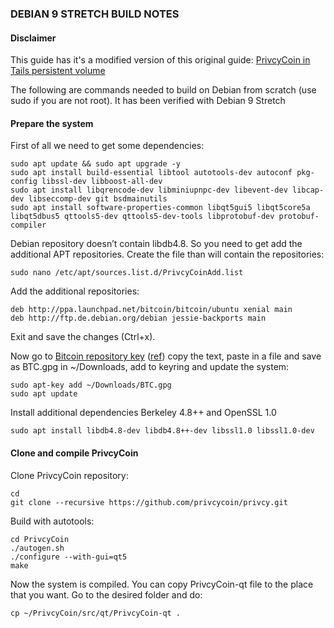 ### DEBIAN 9 STRETCH BUILD NOTES


#### Disclaimer

This guide has it's a modified version of this original guide: [PrivcyCoin in Tails persistent volume](https://gist.github.com/dragononcrypto/d3df54d72b23f7c1023876cc7264707e)


The following are commands needed to build on Debian from scratch (use sudo if you are not root). It has been verified with Debian 9 Stretch

#### Prepare the system

First of all we need to get some dependencies:

``` 
sudo apt update && sudo apt upgrade -y
sudo apt install build-essential libtool autotools-dev autoconf pkg-config libssl-dev libboost-all-dev
sudo apt install libqrencode-dev libminiupnpc-dev libevent-dev libcap-dev libseccomp-dev git bsdmainutils
sudo apt install software-properties-common libqt5gui5 libqt5core5a libqt5dbus5 qttools5-dev qttools5-dev-tools libprotobuf-dev protobuf-compiler
```

Debian repository doesn’t contain libdb4.8. So you need to get add the additional APT repositories. Create the file than will contain the repositories:

``` 
sudo nano /etc/apt/sources.list.d/PrivcyCoinAdd.list
 ``` 
 
Add the additional repositories:

```
deb http://ppa.launchpad.net/bitcoin/bitcoin/ubuntu xenial main
deb http://ftp.de.debian.org/debian jessie-backports main
```    

Exit and save the changes (Ctrl+x).

Now go to [Bitcoin repository key](https://keyserver.ubuntu.com/pks/lookup?op=get&search=0xD46F45428842CE5E) ([ref](https://launchpad.net/~bitcoin/+archive/ubuntu/bitcoin)) copy the text, paste in a file and save as BTC.gpg in ~/Downloads, add to keyring and update the system:

```
sudo apt-key add ~/Downloads/BTC.gpg
sudo apt update
```
Install additional dependencies Berkeley 4.8++ and OpenSSL 1.0

```
sudo apt install libdb4.8-dev libdb4.8++-dev libssl1.0 libssl1.0-dev
```

#### Clone and compile PrivcyCoin

Clone PrivcyCoin repository:

```
cd 
git clone --recursive https://github.com/privcycoin/privcy.git
```

Build with autotools:

```
cd PrivcyCoin
./autogen.sh
./configure --with-gui=qt5
make
```

Now the system is compiled. You can copy PrivcyCoin-qt file to the place that you want. Go to the desired folder and do:

```
cp ~/PrivcyCoin/src/qt/PrivcyCoin-qt .
```



